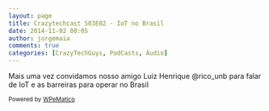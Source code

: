 ```yaml
---
layout: page
title: Crazytechcast S03E02 - IoT no Brasil
date: 2014-11-02 00:05
author: jorgemaia
comments: true
categories: [CrazyTechGuys, PodCasts, Áudio]
---
```

Mais uma vez convidamos nosso amigo Luiz Henrique @rico_unb para falar de IoT e as barreiras para operar no Brasil<p class="wpematico_credit"><small>Powered by <a href="http://www.wpematico.com" target="_blank">WPeMatico</a></small></p>

